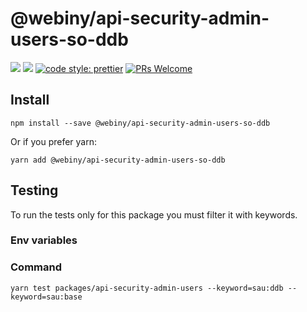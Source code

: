 # @webiny/api-security-admin-users-so-ddb

[![](https://img.shields.io/npm/dw/@webiny/api-security-admin-users-so-ddb.svg)](https://www.npmjs.com/package/@webiny/api-security-admin-users-so-ddb)
[![](https://img.shields.io/npm/v/@webiny/api-security-admin-users-so-ddb.svg)](https://www.npmjs.com/package/@webiny/api-security-admin-users-so-ddb)
[![code style: prettier](https://img.shields.io/badge/code_style-prettier-ff69b4.svg?style=flat-square)](https://github.com/prettier/prettier)
[![PRs Welcome](https://img.shields.io/badge/PRs-welcome-brightgreen.svg?style=flat-square)](http://makeapullrequest.com)

## Install

```
npm install --save @webiny/api-security-admin-users-so-ddb
```

Or if you prefer yarn:

```
yarn add @webiny/api-security-admin-users-so-ddb
```


## Testing
To run the tests only for this package you must filter it with keywords.

### Env variables


### Command
````
yarn test packages/api-security-admin-users --keyword=sau:ddb --keyword=sau:base
````